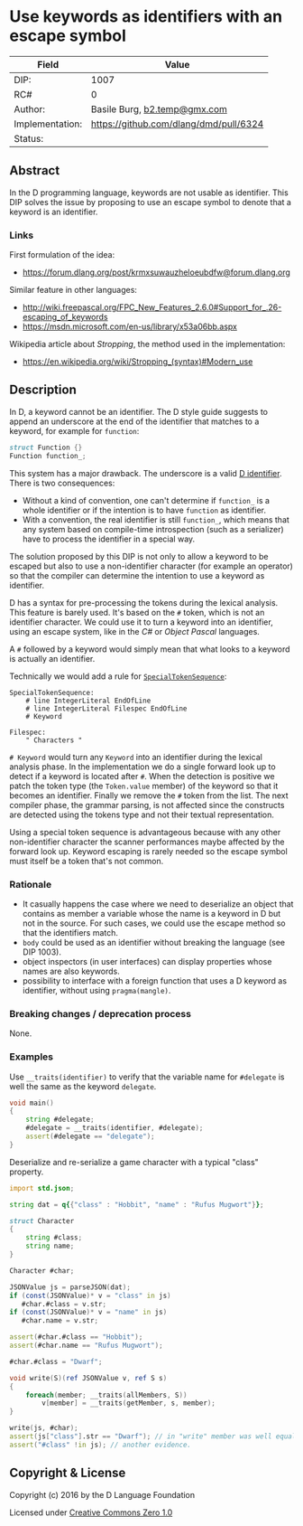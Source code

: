 # Use keywords as identifiers with an escape symbol

| Field           | Value                                                           |
|-----------------|-----------------------------------------------------------------|
| DIP:            | 1007                                                            |
| RC#             | 0                                                               |
| Author:         | Basile Burg, b2.temp@gmx.com                                    |
| Implementation: | https://github.com/dlang/dmd/pull/6324                          |
| Status:         |                                                                 |

## Abstract

In the D programming language, keywords are not usable as identifier.
This DIP solves the issue by proposing to use an escape symbol to denote that a keyword is an identifier.

### Links

First formulation of the idea:
* https://forum.dlang.org/post/krmxsuwauzheloeubdfw@forum.dlang.org

Similar feature in other languages:
* http://wiki.freepascal.org/FPC_New_Features_2.6.0#Support_for_.26-escaping_of_keywords
* https://msdn.microsoft.com/en-us/library/x53a06bb.aspx

Wikipedia article about _Stropping_, the method used in the implementation:
* https://en.wikipedia.org/wiki/Stropping_(syntax)#Modern_use

## Description

In D, a keyword cannot be an identifier. 
The D style guide suggests to append an underscore at the end of the identifier that matches to a keyword, for example for `function`:

```D
struct Function {}
Function function_;
```

This system has a major drawback. The underscore is a valid [D identifier](https://dlang.org/spec/lex.html#Identifier).
There is two consequences:
* Without a kind of convention, one can't determine if `function_` is a whole identifier or if the intention is to have `function` as identifier.
* With a convention, the real identifier is still `function_`, which means that any system based on compile-time introspection (such as a serializer) have to process the identifier in a special way.

The solution proposed by this DIP is not only to allow a keyword to be escaped but also to use a non-identifier character (for example an operator) so that the compiler can determine the intention to use a keyword as identifier.

D has a syntax for pre-processing the tokens during the lexical analysis. This feature is barely used.
It's based on the `#` token, which is not an identifier character.
We could use it to turn a keyword into an identifier, using an escape system, like in the _C#_ or _Object Pascal_ languages.

A `#` followed by a keyword would simply mean that what looks to a keyword is actually an identifier.

Technically we would add a rule for [`SpecialTokenSequence`](https://dlang.org/spec/lex.html#special-token-sequence):

```
SpecialTokenSequence:
    # line IntegerLiteral EndOfLine
    # line IntegerLiteral Filespec EndOfLine
    # Keyword

Filespec:
    " Characters "
```

`# Keyword` would turn any `Keyword` into an identifier during the lexical analysis phase.
In the implementation we do a single forward look up to detect if a keyword is located after `#`.
When the detection is positive we patch the token type (the `Token.value` member) of the keyword so that it becomes an identifier. Finally we remove the `#` token from the list.
The next compiler phase, the grammar parsing, is not affected since the constructs are detected using the tokens type and not their textual representation.

Using a special token sequence is advantageous because with any other non-identifier character the scanner performances maybe affected by the forward look up.
Keyword escaping is rarely needed so the escape symbol must itself be a token that's not common.

### Rationale

- It casually happens the case where we need to deserialize an object that contains as member a variable whose the name is a keyword in D but not in the source. 
For such cases, we could use the escape method so that the identifiers match.
- `body` could be used as an identifier without breaking the language (see DIP 1003).
- object inspectors (in user interfaces) can display properties whose names are also keywords.
- possibility to interface with a foreign function that uses a D keyword as identifier, without using `pragma(mangle)`.

### Breaking changes / deprecation process

None.

### Examples

Use `__traits(identifier)` to verify that the variable name for `#delegate` is well the same as the keyword `delegate`.

```D
void main()
{
    string #delegate;
    #delegate = __traits(identifier, #delegate);
    assert(#delegate == "delegate");
}
```

Deserialize and re-serialize a game character with a typical "class" property.

```D
import std.json;

string dat = q{{"class" : "Hobbit", "name" : "Rufus Mugwort"}};

struct Character
{
    string #class;
    string name;
}

Character #char;

JSONValue js = parseJSON(dat);
if (const(JSONValue)* v = "class" in js)
   #char.#class = v.str;
if (const(JSONValue)* v = "name" in js)
   #char.name = v.str;

assert(#char.#class == "Hobbit");
assert(#char.name == "Rufus Mugwort");

#char.#class = "Dwarf";

void write(S)(ref JSONValue v, ref S s)
{
    foreach(member; __traits(allMembers, S))
        v[member] = __traits(getMember, s, member);
}

write(js, #char);
assert(js["class"].str == "Dwarf"); // in "write" member was well equal to "class".
assert("#class" !in js); // another evidence.
```

## Copyright & License

Copyright (c) 2016 by the D Language Foundation

Licensed under [Creative Commons Zero 1.0](https://creativecommons.org/publicdomain/zero/1.0/legalcode.txt)